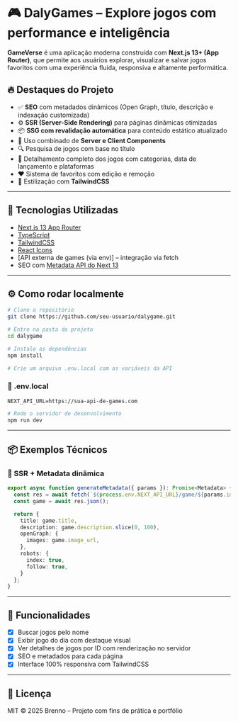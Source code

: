 
# 🎮 DalyGames – Explore jogos com performance e inteligência

**GameVerse** é uma aplicação moderna construída com **Next.js 13+ (App Router)**, que permite aos usuários explorar, visualizar e salvar jogos favoritos com uma experiência fluida, responsiva e altamente performática.

## 🔥 Destaques do Projeto

- ✅ **SEO** com metadados dinâmicos (Open Graph, título, descrição e indexação customizada)
- ⚙️ **SSR (Server-Side Rendering)** para páginas dinâmicas otimizadas
- 📦 **SSG com revalidação automática** para conteúdo estático atualizado
- 🧠 Uso combinado de **Server e Client Components**
- 🔍 Pesquisa de jogos com base no título
- 🧾 Detalhamento completo dos jogos com categorias, data de lançamento e plataformas
- ❤️ Sistema de favoritos com edição e remoção
- 💅 Estilização com **TailwindCSS**

---

## 🧱 Tecnologias Utilizadas

- [Next.js 13 App Router](https://nextjs.org/docs/app)
- [TypeScript](https://www.typescriptlang.org/)
- [TailwindCSS](https://tailwindcss.com/)
- [React Icons](https://react-icons.github.io/react-icons/)
- [API externa de games (via env)] – integração via fetch
- SEO com [Metadata API do Next 13](https://nextjs.org/docs/app/api-reference/functions/generate-metadata)

---

## ⚙️ Como rodar localmente

```bash
# Clone o repositório
git clone https://github.com/seu-usuario/dalygame.git

# Entre na pasta do projeto
cd dalygame

# Instale as dependências
npm install

# Crie um arquivo .env.local com as variáveis da API
```

### 📄 .env.local

```env
NEXT_API_URL=https://sua-api-de-games.com
```

```bash
# Rode o servidor de desenvolvimento
npm run dev
```

---

## 📦 Exemplos Técnicos

### 🧠 SSR + Metadata dinâmica

```ts
export async function generateMetadata({ params }): Promise<Metadata> {
  const res = await fetch(`${process.env.NEXT_API_URL}/game/${params.id}`);
  const game = await res.json();

  return {
    title: game.title,
    description: game.description.slice(0, 100),
    openGraph: {
      images: game.image_url,
    },
    robots: {
      index: true,
      follow: true,
    }
  };
}
```

---

## 📌 Funcionalidades

- [x] Buscar jogos pelo nome
- [x] Exibir jogo do dia com destaque visual
- [x] Ver detalhes de jogos por ID com renderização no servidor
- [x] SEO e metadados para cada página
- [x] Interface 100% responsiva com TailwindCSS

---

## 📄 Licença

MIT © 2025 Brenno – Projeto com fins de prática e portfólio
